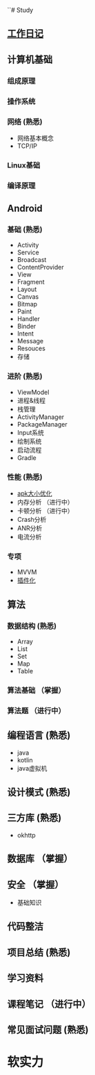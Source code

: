 ``# Study
## [工作日记](https://github.com/meimingzileaa/StudyPlan/blob/master/WorkNote.md)
## 计算机基础
### 组成原理
### 操作系统
### 网络  (熟悉)
* 网络基本概念
* TCP/IP
### Linux基础
### 编译原理

## Android
### 基础  (熟悉)
* Activity   
* Service
* Broadcast
* ContentProvider
* View
* Fragment
* Layout
* Canvas
* Bitmap
* Paint
* Handler
* Binder
* Intent
* Message
* Resouces
* 存储
### 进阶  (熟悉)
* ViewModel
* 进程&线程
* 栈管理
* ActivityManager
* PackageManager
* Input系统
* 绘制系统
* 启动流程
* Gradle
### 性能  (熟悉)
* [apk大小优化](https://github.com/meimingzileaa/StudyPlan/blob/master/Android%E6%80%A7%E8%83%BD%E4%BC%98%E5%8C%96/apk%E5%A4%A7%E5%B0%8F%E4%BC%98%E5%8C%96.md)
* 内存分析 （进行中）
* 卡顿分析 （进行中）
* Crash分析
* ANR分析
* 电流分析
### 专项
* MVVM
* [插件化](https://github.com/meimingzileaa/StudyPlan/blob/master/Android%E8%BF%9B%E9%98%B6/%E6%8F%92%E4%BB%B6%E5%8C%96.md)

## 算法
### 数据结构  (熟悉)
* Array
* List
* Set
* Map
* Table
### 算法基础 （掌握）
### 算法题 （进行中）

## 编程语言 (熟悉)
* java
* kotlin
* java虚拟机
## 设计模式 (熟悉)
## 三方库 (熟悉)
* okhttp
## 数据库 （掌握）
## 安全 （掌握）
* 基础知识
## 代码整洁
## 项目总结 (熟悉)
## 学习资料
## 课程笔记 （进行中）
## 常见面试问题 (熟悉)

# 软实力


